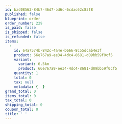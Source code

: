 ```yaml
---
id: bad08563-84b7-46d7-bd6c-6cdac62c83f8
published: false
blueprint: order
order_number: 229
is_paid: false
is_shipped: false
is_refunded: false
items:
  -
    id: 64a7574b-842c-4a4e-b666-8c55dcab4e3f
    product: 66e767a9-ee34-4dc4-8681-d09bb59f0cf5
    variant:
      variant: 6.5km
      product: 66e767a9-ee34-4dc4-8681-d09bb59f0cf5
    quantity: 1
    total: 0
    tax: null
    metadata: {  }
grand_total: 0
items_total: 0
tax_total: 0
shipping_total: 0
coupon_total: 0
title: ' '
---
```

